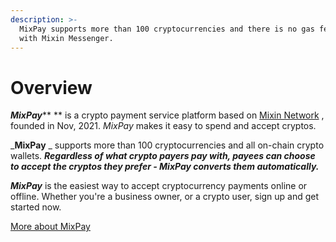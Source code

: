 ```yaml
---
description: >-
  MixPay supports more than 100 cryptocurrencies and there is no gas fee to pay
  with Mixin Messenger.
---
```


# Overview

_**MixPay**_** ** is a crypto payment service platform based on [Mixin Network](https://mixin.one) , founded in Nov, 2021. _MixPay_ makes it easy to spend and accept cryptos.

_**MixPay** _ supports more than 100 cryptocurrencies and all on-chain crypto wallets. _**Regardless of what crypto payers pay with, payees can choose to accept the cryptos they prefer - MixPay converts them automatically.**_

_**MixPay**_ is the easiest way to accept cryptocurrency payments online or offline. Whether you're a business owner, or a crypto user, sign up and get started now.

[More about MixPay](about-us/more-about-mixpay.md)
